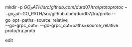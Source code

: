 mkdir -p $GO_PATH/src/github.com/durd07/tra/proto
protoc --go_out=$GO_PATH/src/github.com/durd07/tra/proto --go_opt=paths=source_relative \
    --go-grpc_out=. --go-grpc_opt=paths=source_relative \
    proto/tra.proto


edit
